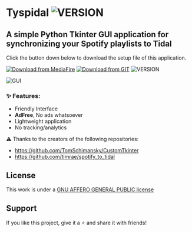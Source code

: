 # Tyspidal ![VERSION](https://img.shields.io/badge/version-0.3.1-green.svg)
## A simple Python Tkinter GUI application for synchronizing your Spotify playlists to Tidal

Click the button down below to download the setup file of this application.

[![Download from MediaFire](https://custom-icon-badges.demolab.com/badge/-Download(MediaFire)-blue?style=for-the-badge&logo=download&logoColor=white "Download zip")](https://www.mediafire.com/file/59hwqmfexx9jnpe/Tyspidal_v0.3.1_Setup.exe/file) [![Download from GIT](https://custom-icon-badges.demolab.com/badge/-Download(GIT)-blue?style=for-the-badge&logo=download&logoColor=white "Download zip")](https://github.com/CCRami/Tyspidal/raw/main/Tyspidal_v0.3.1_Setup.exe) ![VERSION](https://img.shields.io/badge/updated-0.3.1-green.svg)

![GUI](https://i.imgur.com/9vqW50L.png)

### ✨ Features:
+ Friendly Interface	
+ **AdFree**, No ads whatsoever
+ Lightweight application
+ No tracking/analytics
  
⚠️ Thanks to the creators of the following repositories:
+ https://github.com/TomSchimansky/CustomTkinter
+ https://github.com/timrae/spotify_to_tidal
  
## License

This work is under a [GNU AFFERO GENERAL PUBLIC license](LICENSE)

## Support

If you like this project, give it a ⭐ and share it with friends!